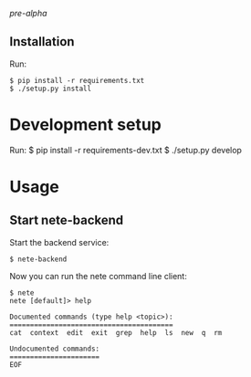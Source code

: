 _pre-alpha_

## Installation

Run:

    $ pip install -r requirements.txt
    $ ./setup.py install

# Development setup

Run:
    $ pip install -r requirements-dev.txt
    $ ./setup.py develop

# Usage

## Start nete-backend

Start the backend service:

    $ nete-backend

Now you can run the nete command line client:

    $ nete
    nete [default]> help

    Documented commands (type help <topic>):
    ========================================
    cat  context  edit  exit  grep  help  ls  new  q  rm

    Undocumented commands:
    ======================
    EOF
